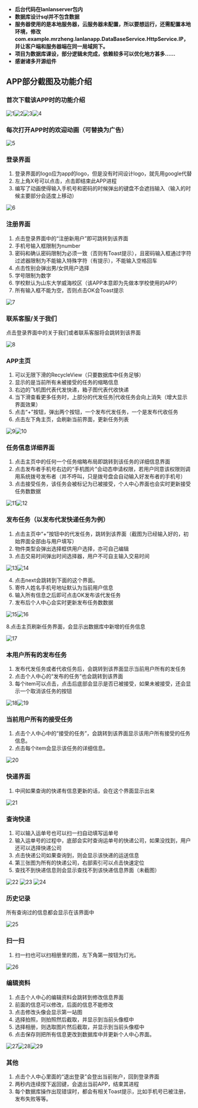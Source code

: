 - **后台代码在lanlanserver包内**
- **数据库设计sql并不包含数据**
- **服务器使用的是本地服务器，云服务器未配置，所以要想运行，还需配置本地环境，修改com.example.mrzheng.lanlanapp.DataBaseService.HttpService.IP，并让客户端和服务器端在同一局域网下。**
- **项目为数据库课设，部分逻辑未完成，依赖较多可以优化地方甚多……**
- **感谢诸多开源组件**

## APP部分截图及功能介绍

### 首次下载该APP时的功能介绍

![1](https://github.com/zhengtianle/campus-express-delivery/raw/master/screenshot/1.png)![2](https://github.com/zhengtianle/campus-express-delivery/raw/master/screenshot/2.png)![3](https://github.com/zhengtianle/campus-express-delivery/raw/master/screenshot/3.png)![4](https://github.com/zhengtianle/campus-express-delivery/raw/master/screenshot/4.png)

### 每次打开APP时的欢迎动画（可替换为广告）

![5](https://github.com/zhengtianle/campus-express-delivery/raw/master/screenshot/5.png)

### 登录界面
1. 登录界面的logo应为app的logo，但是没有时间设计logo，就先用google代替
2. 左上角X号可以点击，点击即结束此APP进程
3. 编写了动画使得输入手机号和密码的时候弹出的键盘不会遮挡输入（输入的时候主要部分会适度上移动）

![6](https://github.com/zhengtianle/campus-express-delivery/raw/master/screenshot/6.png)

### 注册界面
1. 点击登录界面中的“注册新用户”即可跳转到该界面
2. 手机号输入框限制为number
3. 密码和确认密码限制为必须一致（否则有Toast提示），且密码输入框通过字符过滤器限制为不能输入特殊字符（有提示），不能输入空格回车
4. 点击性别会弹出男/女供用户选择
5. 学号限制为数字
6. 学校默认为山东大学威海校区（该APP本意即为先做本学校使用的APP） 
7. 所有输入框不能为空，否则点击OK会Toast提示

![7](https://github.com/zhengtianle/campus-express-delivery/raw/master/screenshot/7.png)

### 联系客服/关于我们
点击登录界面中的关于我们或者联系客服将会跳转到该界面

![8](https://github.com/zhengtianle/campus-express-delivery/raw/master/screenshot/8.png)

### APP主页
1. 可以无限下滑的RecycleView（只要数据库中任务足够）
2. 显示的是当前所有未被接受的任务的缩略信息
3. 右边的飞机图代表代发快递，箱子图代表代收快递
4. 当下滑查看更多任务时，上部分的代发任务|代收任务会向上消失（增大显示界面效果）
5. 点击“+”按钮，弹出两个按钮，一个发布代发任务，一个是发布代收任务
6. 点击左下角主页，会刷新当前界面，更新任务列表

![9](https://github.com/zhengtianle/campus-express-delivery/raw/master/screenshot/9.png)![10](https://github.com/zhengtianle/campus-express-delivery/raw/master/screenshot/10.png)

### 任务信息详细界面
1. 点击主页中的任何一个任务缩略布局即跳转到该任务的详细信息界面
2. 点击发布者手机号右边的“手机图片”会动态申请权限，若用户同意该权限则调用系统拨号发布者（并不呼叫，只是拨号盘会自动输入好发布者的手机号）
3. 点击接受任务，该任务会被标记为已被接受，个人中心界面也会实时更新接受任务数数据

![11](https://github.com/zhengtianle/campus-express-delivery/raw/master/screenshot/11.png)![12](https://github.com/zhengtianle/campus-express-delivery/raw/master/screenshot/12.png)

### 发布任务（以发布代发快递任务为例）
1. 点击主页中“+”按钮中的代发任务，跳转到该界面（截图为已经输入好的，初始界面全部由与用户填写）
2. 物件类型会弹出选择框供用户选择，亦可自己编辑
3. 点击交易时间弹出时间选择器，用户不可自主输入交易时间

![13](https://github.com/zhengtianle/campus-express-delivery/raw/master/screenshot/13.png)![14](https://github.com/zhengtianle/campus-express-delivery/raw/master/screenshot/14.png)

4. 点击next会跳转到下面的这个界面。
5. 寄件人姓名手机号地址默认为当前用户信息
6. 输入所有信息之后即可点击OK发布该代发任务
7. 发布后个人中心会实时更新发布任务数数据

![15](https://github.com/zhengtianle/campus-express-delivery/raw/master/screenshot/15.png)![16](https://github.com/zhengtianle/campus-express-delivery/raw/master/screenshot/16.png)

8.点击主页刷新任务界面，会显示出数据库中新增的任务信息

![17](https://github.com/zhengtianle/campus-express-delivery/raw/master/screenshot/17.png)

### 本用户所有的发布任务
1. 发布代发任务或者代收任务后，会跳转到该界面显示当前用户所有的发任务
2. 点击个人中心的“发布的任务”也会跳转到该界面
3. 每个item可以点击，点击后底部会显示是否已被接受，如果未被接受，还会显示一个取消该任务的按钮

![18](https://github.com/zhengtianle/campus-express-delivery/raw/master/screenshot/18.png)![19](https://github.com/zhengtianle/campus-express-delivery/raw/master/screenshot/19.png)

### 当前用户所有的接受任务
1. 点击个人中心中的“接受的任务”，会跳转到该界面显示该用户所有接受的任务信息。
2. 点击每个item会显示该任务的详细信息。

![20](https://github.com/zhengtianle/campus-express-delivery/raw/master/screenshot/20.png)

### 快递界面
1. 中间如果查询的快递有信息更新的话，会在这个界面显示出来

![21](https://github.com/zhengtianle/campus-express-delivery/raw/master/screenshot/21.png)

### 查询快递
1. 可以输入运单号也可以扫一扫自动填写运单号
2. 输入运单号的过程中，底部会实时查询运单号的快递公司，如果没找到，用户还可以选择快递公司
3. 点击快递公司如果查询到，则会显示该快递的运送信息
4. 第三张图为所有的快递公司，右部索引可以点击快速定位
5. 查找不到快递信息则会显示查找不到该快递信息界面（未截图）

![22](https://github.com/zhengtianle/campus-express-delivery/raw/master/screenshot/22.png)
![23](https://github.com/zhengtianle/campus-express-delivery/raw/master/screenshot/23.png)
![24](https://github.com/zhengtianle/campus-express-delivery/raw/master/screenshot/24.png)

### 历史记录
所有查询过的信息都会显示在该界面中

![25](https://github.com/zhengtianle/campus-express-delivery/raw/master/screenshot/25.png)

### 扫一扫
1. 扫一扫也可以扫相册里的图，左下角第一按钮为灯光。

![26](https://github.com/zhengtianle/campus-express-delivery/raw/master/screenshot/26.png)

### 编辑资料
1. 点击个人中心的编辑资料会跳转到修改信息界面
2. 前面的信息可以修改，后面的信息不能修改
3. 点击修改头像会显示第一站图
4. 选择拍照，则拍照然后截取，并显示到当前头像框中
5. 选择相册，则选取图片然后截取，并显示到当前头像框中
6. 点击保存则把所有信息更改到数据库中并更新个人中心界面。

![27](https://github.com/zhengtianle/campus-express-delivery/raw/master/screenshot/27.png)![28](https://github.com/zhengtianle/campus-express-delivery/raw/master/screenshot/28.png)![29](https://github.com/zhengtianle/campus-express-delivery/raw/master/screenshot/29.png)

### 其他
1. 点击个人中心里面的“退出登录”会登出当前账户，回到登录界面
2. 两秒内连续按下返回键，会退出当前APP，结束其进程
3. 每个数据库操作出现错误时，都会有相关Toast提示，比如手机号已被注册，发布失败等等。
